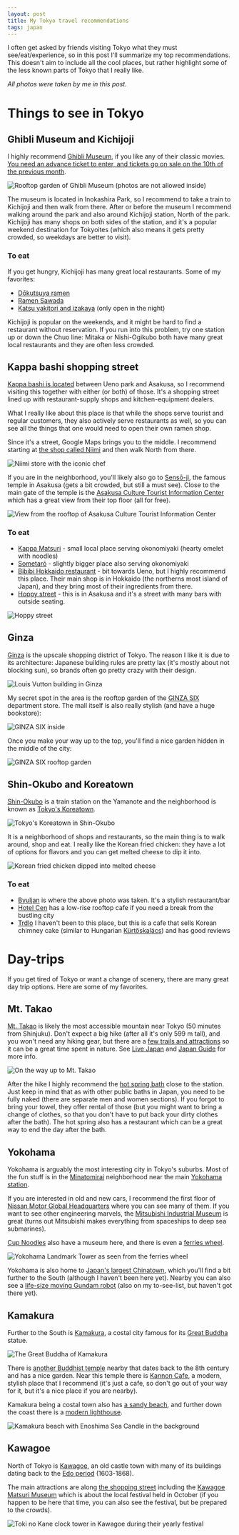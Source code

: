 ```yaml
---
layout: post
title: My Tokyo travel recommendations
tags: japan
---
```


I often get asked by friends visiting Tokyo what they must see/eat/experience, so in this post I'll summarize my top recommendations.
This doesn't aim to include all the cool places, but rather highlight some of the less known parts of Tokyo that I really like.

*All photos were taken by me in this post.*

<!--break-->

# Things to see in Tokyo

## Ghibli Museum and Kichijoji

I highly recommend [Ghibli Museum](https://maps.app.goo.gl/4iCmiiw6TK7zDxow5), if you like any of their classic movies.
[You need an advance ticket to enter, and tickets go on sale on the 10th of the previous month](https://www.ghibli-museum.jp/en/tickets/).

![Rooftop garden of Ghibli Museum (photos are not allowed inside)](/assets/2024-02-18-my-tokyo-travel-recommendations/ghibli.jpg#lb)

The museum is located in Inokashira Park, so I recommend to take a train to Kichijoji and then walk from there.
After or before the museum I recommend walking around the park and also around Kichijoji station, North of the park.
Kichijoji has many shops on both sides of the station, and it's a popular weekend destination for Tokyoites (which also means it gets pretty crowded, so weekdays are better to visit).

### To eat

If you get hungry, Kichijoji has many great local restaurants. Some of my favorites:

* [Dōkutsuya ramen](https://maps.app.goo.gl/8aGzzVXbhvxuobDd8)
* [Ramen Sawada](https://maps.app.goo.gl/2t5XJpY16qQg9qMW9)
* [Katsu yakitori and izakaya](https://maps.app.goo.gl/6Z8snDXTZdxoc34m7) (only open in the night)

Kichijoji is popular on the weekends, and it might be hard to find a restaurant without reservation. If you run into this problem, try one  station up or down the Chuo line: Mitaka or Nishi-Ogikubo both have many great local restaurants and they are often less crowded.

## Kappa bashi shopping street

[Kappa bashi is located](https://maps.app.goo.gl/wnV2tuun9Y1symWY9) between Ueno park and Asakusa, so I recommend visiting this together with either (or both) of those.
It's a shopping street lined up with restaurant-supply shops and kitchen-equipment dealers.

What I really like about this place is that while the shops serve tourist and regular customers, they also actively serve restaurants as well, so you can see all the things that one would need to open their own ramen shop.

Since it's a street, Google Maps brings you to the middle. I recommend starting at [the shop called Niimi](https://maps.app.goo.gl/frDtZHbii6U4ssC88) and then walk North from there.

![Niimi store with the iconic chef](/assets/2024-02-18-my-tokyo-travel-recommendations/kappabashi.jpg#lb)

If you are in the neighborhood, you'll likely also go to [Sensō-ji](https://maps.app.goo.gl/RFLd27GkwzS1wKMt6), the famous temple in Asakusa (gets a bit crowded, but still a must see).
Close to the main gate of the temple is the [Asakusa Culture Tourist Information Center](https://maps.app.goo.gl/D3x4EmcwdY7HXjDk9) which has a great view from their top floor (all for free).

![View from the rooftop of Asakusa Culture Tourist Information Center](/assets/2024-02-18-my-tokyo-travel-recommendations/asakusa.jpg#lb)

### To eat

* [Kappa Matsuri](https://maps.app.goo.gl/K5NnbiQJJddwBdbS6) - small local place serving okonomiyaki (hearty omelet with noodles)
* [Sometarō](https://maps.app.goo.gl/9tSmyFbcspp1qupm9) - slightly bigger place also serving okonomiyaki
* [Bibibi Hokkaido restaurant](https://maps.app.goo.gl/mbCas8gDwYvj9Z7M6) - bit towards Ueno, but I highly recommend this place. Their main shop is in Hokkaido (the northerns most island of Japan), and they bring most of their ingredients from there.
* [Hoppy street](https://maps.app.goo.gl/JKTRD8k3jjzrvGAo8) - this is in Asakusa and it's a street with many bars with outside seating.

![Hoppy street](/assets/2024-02-18-my-tokyo-travel-recommendations/hoppystreet.jpg#lb)

## Ginza

[Ginza](https://maps.app.goo.gl/cVqpqNHUEqLD3FY37) is the upscale shopping district of Tokyo.
The reason I like it is due to its architecture: Japanese building rules are pretty lax (it's mostly about not blocking sun), so brands often go pretty crazy with their design.

![Louis Vutton building in Ginza](/assets/2024-02-18-my-tokyo-travel-recommendations/louisvutton.jpg#lb)

My secret spot in the area is the rooftop garden of the [GINZA SIX](https://maps.app.goo.gl/udVACWU9n7T3oeKc6) department store.
The mall itself is also really stylish (and have a huge bookstore):

![GINZA SIX inside](/assets/2024-02-18-my-tokyo-travel-recommendations/ginzasix_inside.jpg#lb)

Once you make your way up to the top, you'll find a nice garden hidden in the middle of the city:

![GINZA SIX rooftop garden](/assets/2024-02-18-my-tokyo-travel-recommendations/ginzasix_garden.jpg#lb)

## Shin-Okubo and Koreatown

[Shin-Okubo](https://maps.app.goo.gl/75BJrbLzg9amdnfo8) is a train station on the Yamanote and the neighborhood is known as [Tokyo's Koreatown](https://maps.app.goo.gl/Qac9uh7LAvdSMUUs7).

![Tokyo's Koreatown in Shin-Okubo](/assets/2024-02-18-my-tokyo-travel-recommendations/okubo.jpg#lb)

It is a neighborhood of shops and restaurants, so the main thing is to walk around, shop and eat.
I really like the Korean fried chicken: they have a lot of options for flavors and you can get melted cheese to dip it into.

![Korean fried chicken dipped into melted cheese](/assets/2024-02-18-my-tokyo-travel-recommendations/koreanfriedchicken.jpg#lb)

### To eat

* [Byuljan](https://maps.app.goo.gl/wTW17vR9zfqEzJei7) is where the above photo was taken. It's a stylish restaurant/bar
* [Hotel Cen](https://maps.app.goo.gl/KiTfnB6JK4nZTF1DA) has a low-rise rooftop cafe if you need a break from the bustling city
* [Trdlo](https://maps.app.goo.gl/NMpGL64qWbKrPTvy9) I haven't been to this place, but this is a cafe that sells Korean chimney cake (similar to Hungarian [Kürtőskalács](https://en.wikipedia.org/wiki/K%C3%BCrt%C5%91skal%C3%A1cs)) and has good reviews

# Day-trips

If you get tired of Tokyo or want a change of scenery, there are many great day trip options.
Here are some of my favorites.

## Mt. Takao

[Mt. Takao](https://maps.app.goo.gl/YYSr9tztfUCZfr6w7) is likely the most accessible mountain near Tokyo (50 minutes from Shinjuku).
Don't expect a big hike (after all it's only 599 m tall), and you won't need any hiking gear, but there are a [few trails and attractions](https://www.takaotozan.co.jp/course/img/course_map_english.pdf) so it can be a great time spent in nature. See [Live Japan](https://livejapan.com/en/in-tokyo/in-pref-tokyo/in-mount_takao/article-a0003384/) and [Japan Guide](https://www.japan-guide.com/e/e3029.html) for more info.

![On the way up to Mt. Takao](/assets/2024-02-18-my-tokyo-travel-recommendations/mttakao.jpg#lb)

After the hike I highly recommend the [hot spring bath](https://maps.app.goo.gl/BeFhWHYZ1kn1VH3b6) close to the station. Just keep in mind that as with other public baths in Japan, you need to be fully naked (there are separate men and women sections). If you forgot to bring your towel, they offer rental of those (but you might want to bring a change of clothes, so that you don't have to put back your dirty clothes after the bath).
The hot spring also has a restaurant which can be a great way to end the day after the bath.

## Yokohama

Yokohama is arguably the most interesting city in Tokyo's suburbs.
Most of the fun stuff is in the [Minatomirai](https://maps.app.goo.gl/XAqvURRYvouxujtNA) neighborhood near the main [Yokohama station](https://maps.app.goo.gl/iC9z2MsyzE3nJRfi9).

If you are interested in old and new cars, I recommend the first floor of [Nissan Motor Global Headquarters](https://maps.app.goo.gl/jswn9WVBAcbXEVr46) where you can see many of them.
If you want to see other engineering marvels, the [Mitsubishi Industrial Museum](https://maps.app.goo.gl/VXgnmeHVK5UTRRiW8) is great (turns out Mitsubishi makes everything from spaceships to deep sea submarines).

[Cup Noodles](https://maps.app.goo.gl/hbPjYuUo2Y9HRkGC9) also have a museum here, and there is even a [ferries wheel](https://maps.app.goo.gl/s5qo4iWpm65LsSLo8).

![Yokohama Landmark Tower as seen from the ferries wheel](/assets/2024-02-18-my-tokyo-travel-recommendations/yokohama.jpg#lb)

Yokohama is also home to [Japan's largest Chinatown](https://maps.app.goo.gl/ZquZBBrRVtJFxpjG7), which you'll find a bit further to the South (although I haven't been here yet).
Nearby you can also see a [life-size moving Gundam robot](https://maps.app.goo.gl/dKxRgvssn7XBZu7B9) (also on my to-see-list, but haven't got there yet).

## Kamakura

Further to the South is [Kamakura](https://maps.app.goo.gl/jbhcUMCXd9M5J8Hy6), a costal city famous for its [Great Buddha](https://maps.app.goo.gl/RguQGtZRr2gnUiUU6) statue.

![The Great Buddha of Kamakura](/assets/2024-02-18-my-tokyo-travel-recommendations/greatbuddha.jpg#lb)

There is [another Buddhist temple](https://maps.app.goo.gl/obssybwWf9zzof4d9) nearby that dates back to the 8th century and has a nice garden.
Near this temple there is [Kannon Cafe](https://maps.app.goo.gl/GjojP7xymuok3HKq6), a modern, stylish place that I recommend (it's just a cafe, so don't go out of your way for it, but it's a nice place if you are nearby).

Kamakura being a costal town also has [a sandy beach](https://maps.app.goo.gl/BaMwdnuyHMxK8HUX7), and further down the coast there is a [modern lighthouse](https://maps.app.goo.gl/WuGTzX642bZANRS38). 

![Kamakura beach with Enoshima Sea Candle in the background](/assets/2024-02-18-my-tokyo-travel-recommendations/kamakura_beach.jpg#lb)

## Kawagoe

North of Tokyo is [Kawagoe](https://maps.app.goo.gl/PWJPdWumnv45PQJz8), an old castle town with many of its buildings dating back to the [Edo period](https://en.wikipedia.org/wiki/Edo_period) (1603-1868).

The main attractions are along [the shopping street](https://maps.app.goo.gl/adjBQpW9jyiLSgHb9) including the [Kawagoe Matsuri Museum](https://maps.app.goo.gl/sQcv5G1zqyqGtj5p7) which is about the local festival held in October (if you happen to be here that time, you can also see the festival, but be prepared to the crowds).

![Toki no Kane clock tower in Kawagoe during their yearly festival](/assets/2024-02-18-my-tokyo-travel-recommendations/kawagoe.jpg#lb)
